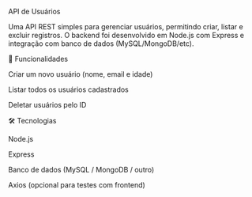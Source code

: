 API de Usuários

Uma API REST simples para gerenciar usuários, permitindo criar, listar e excluir registros. O backend foi desenvolvido em Node.js com Express e integração com banco de dados (MySQL/MongoDB/etc).

🚀 Funcionalidades

Criar um novo usuário (nome, email e idade)

Listar todos os usuários cadastrados

Deletar usuários pelo ID

🛠 Tecnologias

Node.js

Express

Banco de dados (MySQL / MongoDB / outro)

Axios (opcional para testes com frontend)
